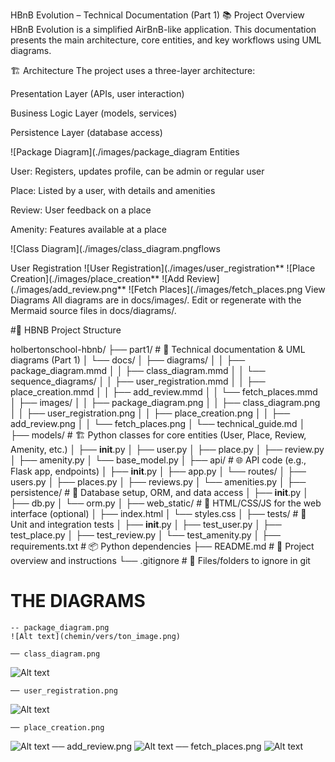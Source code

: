 HBnB Evolution – Technical Documentation (Part 1)
📚 Project Overview
HBnB Evolution is a simplified AirBnB-like application.
This documentation presents the main architecture, core entities, and key workflows using UML diagrams.

🏗️ Architecture
The project uses a three-layer architecture:

Presentation Layer (APIs, user interaction)

Business Logic Layer (models, services)

Persistence Layer (database access)

![Package Diagram](./images/package_diagram Entities

User: Registers, updates profile, can be admin or regular user

Place: Listed by a user, with details and amenities

Review: User feedback on a place

Amenity: Features available at a place

![Class Diagram](./images/class_diagram.pngflows

User Registration
![User Registration](./images/user_registration**
![Place Creation](./images/place_creation**
![Add Review](./images/add_review.png**
![Fetch Places](./images/fetch_places.png View Diagrams
All diagrams are in docs/images/.
Edit or regenerate with the Mermaid source files in docs/diagrams/.



 #📁 HBNB  Project Structure

holbertonschool-hbnb/
├── part1/                        # 📖 Technical documentation & UML diagrams (Part 1)
│   └── docs/
│       ├── diagrams/
│       │   ├── package_diagram.mmd
│       │   ├── class_diagram.mmd
│       │   └── sequence_diagrams/
│       │       ├── user_registration.mmd
│       │       ├── place_creation.mmd
│       │       ├── add_review.mmd
│       │       └── fetch_places.mmd
│       ├── images/
│       │   ├── package_diagram.png
│       │   ├── class_diagram.png
│       │   ├── user_registration.png
│       │   ├── place_creation.png
│       │   ├── add_review.png
│       │   └── fetch_places.png
│       └── technical_guide.md
│
├── models/                       # 🏗️ Python classes for core entities (User, Place, Review, Amenity, etc.)
│   ├── __init__.py
│   ├── user.py
│   ├── place.py
│   ├── review.py
│   ├── amenity.py
│   └── base_model.py
│
├── api/                          # 🌐 API code (e.g., Flask app, endpoints)
│   ├── __init__.py
│   ├── app.py
│   └── routes/
│       ├── users.py
│       ├── places.py
│       ├── reviews.py
│       └── amenities.py
│
├── persistence/                  # 💾 Database setup, ORM, and data access
│   ├── __init__.py
│   ├── db.py
│   └── orm.py
│
├── web_static/                   # 🎨 HTML/CSS/JS for the web interface (optional)
│   ├── index.html
│   └── styles.css
│
├── tests/                        # 🧪 Unit and integration tests
│   ├── __init__.py
│   ├── test_user.py
│   ├── test_place.py
│   ├── test_review.py
│   └── test_amenity.py
│
├── requirements.txt              # 📦 Python dependencies
├── README.md                     # 📝 Project overview and instructions
└── .gitignore                    # 🚫 Files/folders to ignore in git

# THE DIAGRAMS 

    -- package_diagram.png
    ![Alt text](chemin/vers/ton_image.png)
    
    ── class_diagram.png
![Alt text](.png)

    ── user_registration.png
![Alt text](.png)

    ── place_creation.png
![Alt text](.png)
    ── add_review.png
![Alt text](.png)
    ── fetch_places.png 
![Alt text](.png)
